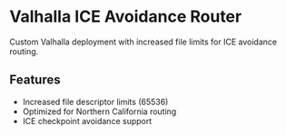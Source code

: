 # Valhalla ICE Avoidance Router

Custom Valhalla deployment with increased file limits for ICE avoidance routing.

## Features
- Increased file descriptor limits (65536)
- Optimized for Northern California routing
- ICE checkpoint avoidance support